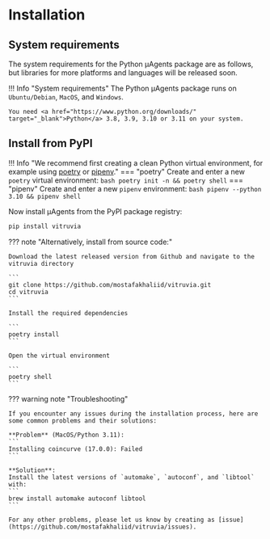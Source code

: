 # Installation

## System requirements

The system requirements for the Python μAgents package are as follows, but libraries for more platforms and languages will be released soon.

!!! Info "System requirements"
    The Python μAgents package runs on `Ubuntu/Debian`, `MacOS`, and `Windows`.
    
    You need <a href="https://www.python.org/downloads/" target="_blank">Python</a> 3.8, 3.9, 3.10 or 3.11 on your system.

## Install from PyPI

!!! Info "We recommend first creating a clean Python virtual environment, for example using [poetry](https://python-poetry.org/docs/) or [pipenv](https://pipenv.pypa.io/en/latest/install/)."
    === "poetry"
        Create and enter a new `poetry` virtual environment:
        ``` bash
        poetry init -n && poetry shell
        ```
    === "pipenv"
        Create and enter a new `pipenv` environment:
        ``` bash
        pipenv --python 3.10 && pipenv shell
        ```

Now install μAgents from the PyPI package registry:
``` bash
pip install vitruvia
```

??? note "Alternatively, install from source code:"

    Download the latest released version from Github and navigate to the vitruvia directory

    ```
    git clone https://github.com/mostafakhaliid/vitruvia.git
    cd vitruvia
    ```

    Install the required dependencies

    ```
    poetry install
    ```

    Open the virtual environment

    ```
    poetry shell
    ```

??? warning note "Troubleshooting"

    If you encounter any issues during the installation process, here are some common problems and their solutions:

    **Problem** (MacOS/Python 3.11):
    ```
    Installing coincurve (17.0.0): Failed
    ```

    **Solution**:
    Install the latest versions of `automake`, `autoconf`, and `libtool` with:
    ```
    brew install automake autoconf libtool
    ```

    For any other problems, please let us know by creating as [issue](https://github.com/mostafakhaliid/vitruvia/issues).
